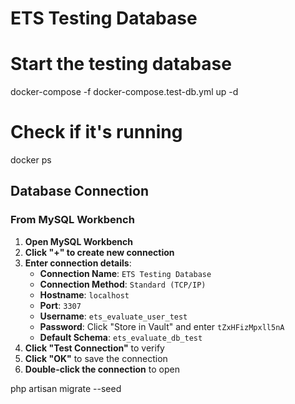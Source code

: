 # ETS Testing Database

# Start the testing database
docker-compose -f docker-compose.test-db.yml up -d

# Check if it's running
docker ps

## **Database Connection**
### From MySQL Workbench
1. **Open MySQL Workbench**
2. **Click "+" to create new connection**
3. **Enter connection details**:
   - **Connection Name**: `ETS Testing Database`
   - **Connection Method**: `Standard (TCP/IP)`
   - **Hostname**: `localhost`
   - **Port**: `3307`
   - **Username**: `ets_evaluate_user_test`
   - **Password**: Click "Store in Vault" and enter `tZxHFizMpxll5nA`
   - **Default Schema**: `ets_evaluate_db_test`
4. **Click "Test Connection"** to verify
5. **Click "OK"** to save the connection
6. **Double-click the connection** to open

php artisan migrate --seed